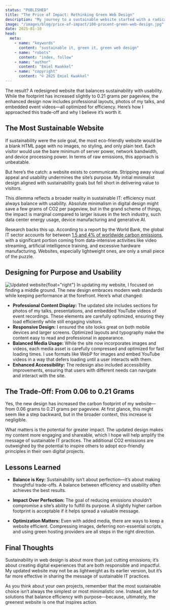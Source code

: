 ```yaml
---
status: "PUBLISHED"
title: "The Price of Impact: Rethinking Green Web Design"
description: "My journey to a sustainable website started with a radical goal: minimize its carbon footprint at all costs. I succeeded, reducing emissions from a staggering 5 grams to just 0.06 grams of CO2 per pageview. But during the holidays, I realized something critical—my ultra-minimalist site, while sustainable, wasn’t delivering its message effectively. Visitors needed more than plain text to connect with my content and mission."
image: "/images/blog/price-of-impact/100-procent-green-web-design.jpg"
date: 2025-01-10
head:
  meta:
    - name: "keywords"
      content: "sustainable it, green it, green web design"
    - name: "robots"
      content: "index, follow"
    - name: "author"
      content: "Emiel Kwakkel"
    - name: "copyright"
      content: "© 2025 Emiel Kwakkel"
---
```


The result? A redesigned website that balances sustainability with usability. While the footprint has increased slightly to 0.21 grams per pageview, the enhanced design now includes professional layouts, photos of my talks, and embedded event videos—all optimized for efficiency. Here’s how I approached this trade-off and why I believe it’s worth it.

## The Most Sustainable Website

If sustainability were the sole goal, the most eco-friendly website would be a blank HTML page with no images, no styling, and only plain text. Each visitor would use the bare minimum of server power, network bandwidth, and device processing power. In terms of raw emissions, this approach is unbeatable.

But here’s the catch: a website exists to communicate. Stripping away visual appeal and usability undermines the site’s purpose. My initial minimalist design aligned with sustainability goals but fell short in delivering value to visitors.

This dilemma reflects a broader reality in sustainable IT: efficiency must always balance with usability. Absolute minimalism in digital design might save a few grams of CO2 per pageview, but in the grand scheme of things, the impact is marginal compared to larger issues in the tech industry, such data center energy usage, device manufacturing and generative AI.

Research backs this up. According to a report by the World Bank, the global IT sector accounts for between [1.5 and 4% of worldwide carbon emissions](https://documents1.worldbank.org/curated/en/099121223165540890/pdf/P17859712a98880541a4b71d57876048abb.pdf), with a significant portion coming from data-intensive activities like video streaming, artificial intelligence training, and excessive hardware manufacturing. Websites, especially lightweight ones, are only a small piece of the puzzle.

## Designing for Purpose and Usability

![Updated website](/images/blog/price-of-impact/updated-website.jpg){float="right"}
In updating my website, I focused on finding a middle ground. The new design embraces modern web standards while keeping performance at the forefront. Here’s what changed:

- **Professional Content Display:** The updated site includes sections for photos of my talks, presentations, and embedded YouTube videos of event recordings. These elements are carefully optimized, ensuring they load efficiently while still engaging visitors.
- **Responsive Design:** I ensured the site looks great on both mobile devices and larger screens. Optimized layouts and typography make the content easy to read and professional in appearance.
- **Balanced Media Usage:** While the site now incorporates images and videos, each media asset is carefully compressed and optimized for fast loading times. I use formats like WebP for images and embed YouTube videos in a way that defers loading until a user interacts with them.
- **Enhanced Accessibility:** The redesign also included accessibility improvements, ensuring that users with different needs can navigate and interact with the site.

## The Trade-Off: From 0.06 to 0.21 Grams

Yes, the new design has increased the carbon footprint of my website—from 0.06 grams to 0.21 grams per pageview. At first glance, this might seem like a step backward, but in the broader context, this increase is negligible.

What matters is the potential for greater impact. The updated design makes my content more engaging and shareable, which I hope will help amplify the message of sustainable IT practices. The additional CO2 emissions are outweighed by the potential to inspire others to adopt eco-friendly principles in their own digital projects.

## Lessons Learned

- **Balance is Key:** Sustainability isn’t about perfection—it’s about making thoughtful trade-offs. A balance between efficiency and usability often achieves the best results.

- **Impact Over Perfection:** The goal of reducing emissions shouldn’t compromise a site’s ability to fulfill its purpose. A slightly higher carbon footprint is acceptable if it helps spread a valuable message.

- **Optimization Matters:** Even with added media, there are ways to keep a website efficient. Compressing images, deferring non-essential scripts, and using green hosting providers are all steps in the right direction.

## Final Thoughts

Sustainability in web design is about more than just cutting emissions; it’s about creating digital experiences that are both responsible and impactful. My updated website may not be as lightweight as its earlier version, but it’s far more effective in sharing the message of sustainable IT practices.

As you think about your own projects, remember that the most sustainable choice isn’t always the simplest or most minimalistic one. Instead, aim for solutions that balance efficiency with purpose—because, ultimately, the greenest website is one that inspires action.
